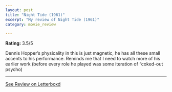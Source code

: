 ```yaml
---
layout: post
title: "Night Tide (1961)"
excerpt: "My review of Night Tide (1961)"
category: movie_review

---
```


**Rating:** 3.5/5

Dennis Hopper’s physicality in this is just magnetic, he has all these small accents to his performance. Reminds me that I need to watch more of his earlier work (before every role he played was some iteration of “coked-out psycho)

<hr>

[See Review on Letterboxd](https://boxd.it/3ICnz5)
